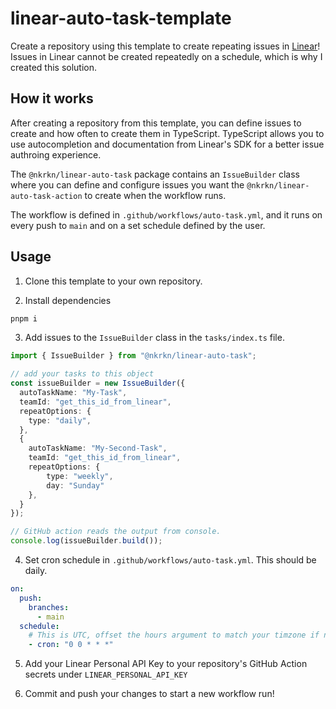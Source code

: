 # linear-auto-task-template

Create a repository using this template to create repeating issues in [Linear](https://linear.app/homepage)! Issues in Linear cannot be created repeatedly on a schedule, which is why I created this solution.

## How it works

After creating a repository from this template, you can define issues to create and how often to create them in TypeScript. TypeScript allows you to use autocompletion and documentation from Linear's SDK for a better issue authroing experience.

The `@nkrkn/linear-auto-task` package contains an `IssueBuilder` class where you can define and configure issues you want the `@nkrkn/linear-auto-task-action` to create when the workflow runs.

The workflow is defined in `.github/workflows/auto-task.yml`, and it runs on every push to `main` and on a set schedule defined by the user.

## Usage

1. Clone this template to your own repository.

2. Install dependencies

```bash
pnpm i
```

3. Add issues to the `IssueBuilder` class in the `tasks/index.ts` file.

```typescript
import { IssueBuilder } from "@nkrkn/linear-auto-task";

// add your tasks to this object
const issueBuilder = new IssueBuilder({
  autoTaskName: "My-Task",
  teamId: "get_this_id_from_linear",
  repeatOptions: {
    type: "daily",
  },
  {
    autoTaskName: "My-Second-Task",
    teamId: "get_this_id_from_linear",
    repeatOptions: {
        type: "weekly",
        day: "Sunday"
    },
  }
});

// GitHub action reads the output from console.
console.log(issueBuilder.build());
```

4. Set cron schedule in `.github/workflows/auto-task.yml`. This should be daily.

```yml
on:
  push:
    branches:
      - main
  schedule:
    # This is UTC, offset the hours argument to match your timzone if needed.
    - cron: "0 0 * * *"
```

5. Add your Linear Personal API Key to your repository's GitHub Action secrets under `LINEAR_PERSONAL_API_KEY`

6. Commit and push your changes to start a new workflow run!
